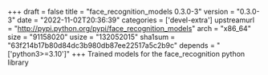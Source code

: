 +++
draft = false
title = "face_recognition_models 0.3.0-3"
version = "0.3.0-3"
date = "2022-11-02T20:36:39"
categories = ['devel-extra']
upstreamurl = "http://pypi.python.org/pypi/face_recognition_models"
arch = "x86_64"
size = "91158020"
usize = "132052015"
sha1sum = "63f214b17b80d84dc3b980db87ee22517a5c2b9c"
depends = "['python3>=3.10']"
+++
Trained models for the face_recognition python library